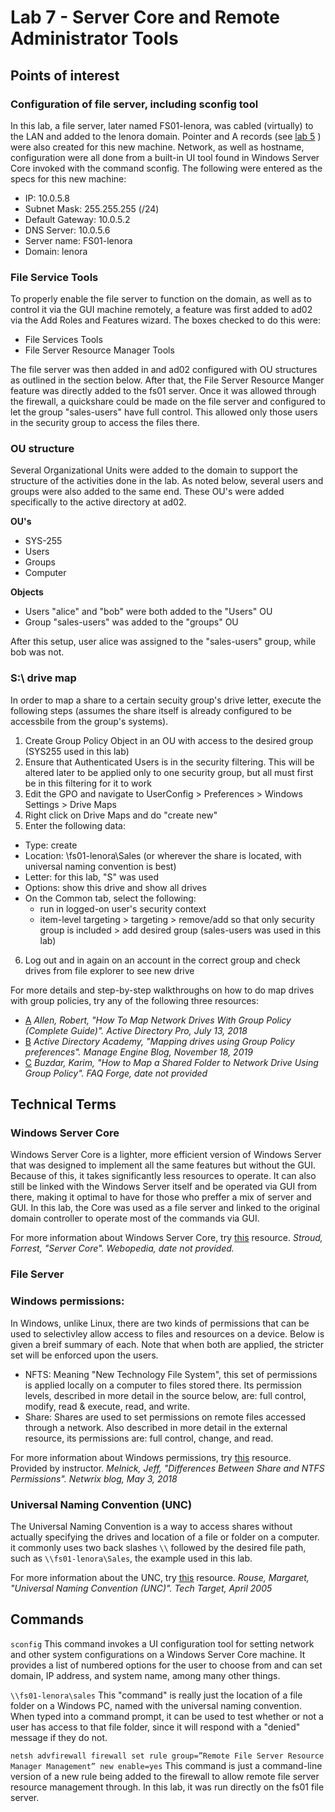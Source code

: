 # Lab 7 - Server Core and Remote Administrator Tools

## Points of interest

### Configuration of file server, including sconfig tool
In this lab, a file server, later named FS01-lenora, was cabled (virtually) to the LAN and added to the lenora domain.  Pointer and A records (see [lab 5](https://github.com/lenora4321/SYS255-techjournal/blob/master/lab5.md) ) were also created for this new machine.  Network, as well as hostname, configuration were all done from a built-in UI tool found in Windows Server Core invoked with the command sconfig.  The following were entered as the specs for this new machine:
 - IP: 10.0.5.8
 - Subnet Mask: 255.255.255 (/24)
 - Default Gateway: 10.0.5.2
 - DNS Server: 10.0.5.6
 - Server name: FS01-lenora
 - Domain: lenora

### File Service Tools
To properly enable the file server to function on the domain, as well as to control it via the GUI machine remotely, a feature was first added to ad02 via the Add Roles and Features wizard.  The boxes checked to do this were:

 - File Services Tools
 - File Server Resource Manager Tools

The file server was then added in and ad02 configured with OU structures as outlined in the section below.  After that, the File Server Resource Manger feature was directly added to the fs01 server.  Once it was allowed through the firewall, a quickshare could be made on the file server and configured to let the group "sales-users" have full control.  This allowed only those users in the security group to access the files there.

### OU structure
Several Organizational Units were added to the domain to support the structure of the activities done in the lab.  As noted below, several users and groups were also added to the same end.  These OU's were added specifically to the active directory at ad02.

**OU's**
 - SYS-255
 - Users
 - Groups
 - Computer

**Objects**
 - Users "alice" and "bob" were both added to the "Users" OU
 - Group "sales-users" was added to the "groups" OU

After this setup, user alice was assigned to the "sales-users" group, while bob was not.

### S:\ drive map
In order to map a share to a certain secuity group's drive letter, execute the following steps (assumes the share itself is already configured to be accessbile from the group's systems).
 1. Create Group Policy Object in an OU with access to the desired group (SYS255 used in this lab)
 2. Ensure that Authenticated Users is in the security filtering.  This will be altered later to be applied only to one security group, but all must first be in this filtering for it to work
 3. Edit the GPO and navigate to UserConfig > Preferences > Windows Settings > Drive Maps
 4. Right click on Drive Maps and do "create new"
 5. Enter the following data:
 - Type: create
 - Location: \\fs01-lenora\Sales (or wherever the share is located, with universal naming convention is best)
 - Letter: for this lab, "S" was used
 - Options: show this drive and show all drives
 - On the Common tab, select the following:
	- run in logged-on user's security context
	- item-level targeting > targeting > remove/add so that only security group is included > add desired group (sales-users was used in this lab)
 6. Log out and in again on an account in the correct group and check drives from file explorer to see new drive
 
For more details and step-by-step walkthroughs on how to do map drives with group policies, try any of the following three resources:
 - [A](https://activedirectorypro.com/map-network-drives-with-group-policy/) *Allen, Robert, "How To Map Network Drives With Group Policy (Complete Guide)". Active Directory Pro, July 13, 2018*
 - [B](https://blogs.manageengine.com/active-directory/active-directory-academy/2019/11/18/mapping-drives-using-group-policy-preferences.html) *Active Directory Academy, "Mapping drives using Group Policy preferences".  Manage Engine Blog, November 18, 2019*
 - [C](https://www.faqforge.com/windows/map-shared-folder-network-drive-using-group-policy/) *Buzdar, Karim, "How to Map a Shared Folder to Network Drive Using Group Policy".  FAQ Forge, date not provided*
 
## Technical Terms

### Windows Server Core
Windows Server Core is a lighter, more efficient version of Windows Server that was designed to implement all the same features but without the GUI.  Because of this, it takes significantly less resources to operate.  It can also still be linked with the Windows Server itself and be operated via GUI from there, making it optimal to have for those who preffer a mix of server and GUI.  In this lab, the Core was used as a file server and linked to the original domain controller to operate most of the commands via GUI.

For more information about Windows Server Core, try [this](https://www.webopedia.com/TERM/S/server-core.html) resource.
*Stroud, Forrest, "Server Core".  Webopedia, date not provided.*

### File Server

### Windows permissions:
In Windows, unlike Linux, there are two kinds of permissions that can be used to selectivley allow access to files and resources on a device.  Below is given a breif summary of each.  Note that when both are applied, the stricter set will be enforced upon the users.

 - NFTS: Meaning "New Technology File System", this set of permissions is applied locally on a computer to files stored there.  Its permission levels, described in more detail in the source below, are: full control, modify, read & execute, read, and write.
 - Share: Shares are used to set permissions on remote files accessed through a network.  Also described in more detail in the external resource, its permissions are: full control, change, and read.
 
For more information about Windows permissions, try [this](https://blog.netwrix.com/2018/05/03/differences-between-share-and-ntfs-permissions/) resource.  Provided by instructor.
*Melnick, Jeff, "Differences Between Share and NTFS Permissions".  Netwrix blog, May 3, 2018*
 
### Universal Naming Convention (UNC)
The Universal Naming Convention is a way to access shares without actually specifying the drives and location of a file or folder on a computer.  it commonly uses two back slashes ```\\``` followed by the desired file path, such as ```\\fs01-lenora\Sales```, the example used in this lab.

For more information about the UNC, try [this](https://whatis.techtarget.com/definition/Universal-Naming-Convention-UNC) resource.
*Rouse, Margaret, "Universal Naming Convention (UNC)".  Tech Target, April 2005*

## Commands

```sconfig``` This command invokes a UI configuration tool for setting network and other system configurations on a Windows Server Core machine.  It provides a list of numbered options for the user to choose from and can set domain, IP address, and system name, among many other things.

```\\fs01-lenora\sales``` This "command" is really just the location of a file folder on a Windows PC, named with the universal naming convention.  When typed into a command prompt, it can be used to test whether or not a user has access to that file folder, since it will respond with a "denied" message if they do not.

```netsh advfirewall firewall set rule group=”Remote File Server Resource Manager Management” new enable=yes```  This command is just a command-line version of a new rule being added to the firewall to allow remote file server resource management through.  In this lab, it was run directly on the fs01 file server.


